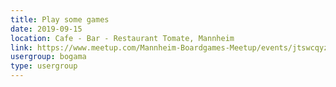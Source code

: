 ```yaml
---
title: Play some games
date: 2019-09-15
location: Cafe - Bar - Restaurant Tomate, Mannheim
link: https://www.meetup.com/Mannheim-Boardgames-Meetup/events/jtswcqyzmbtb/
usergroup: bogama
type: usergroup
---
```

